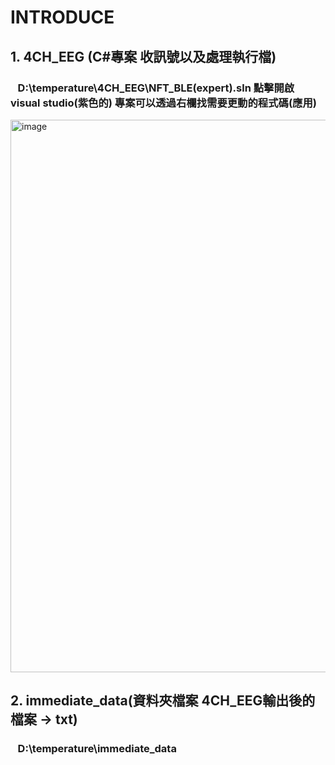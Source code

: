 # INTRODUCE
## 1. 4CH_EEG (C#專案 收訊號以及處理執行檔)
### &nbsp;&nbsp;&nbsp;D:\temperature\4CH_EEG\NFT_BLE(expert).sln 點擊開啟 visual studio(紫色的) 專案可以透過右欄找需要更動的程式碼(應用)
<img width="1915" height="884" alt="image" src="https://github.com/user-attachments/assets/9f8fa3c9-54a1-4521-a56e-435a3b91f114" />

## 2. immediate_data(資料夾檔案 4CH_EEG輸出後的檔案 -> txt)
### &nbsp;&nbsp;&nbsp;D:\temperature\immediate_data
